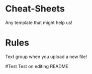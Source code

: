 # Cheat-Sheets
Any template that might help us!

# Rules
Text group when you upload a new file!

#Test
Test on editing README
